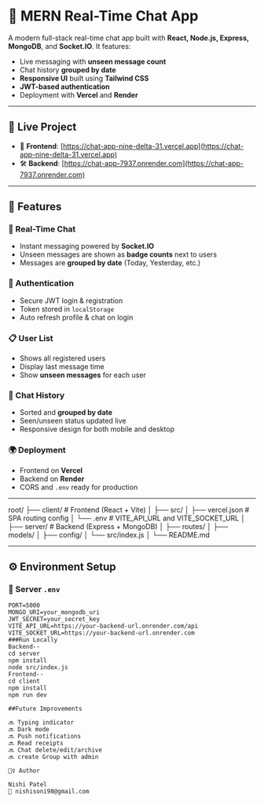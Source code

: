 # 💬 MERN Real-Time Chat App

A modern full-stack real-time chat app built with **React, Node.js, Express, MongoDB**, and **Socket.IO**. It features:

- Live messaging with **unseen message count**
- Chat history **grouped by date**
- **Responsive UI** built using **Tailwind CSS**
- **JWT-based authentication**
- Deployment with **Vercel** and **Render**
---

## 🚀 Live Project

- 🔗 **Frontend**: [https://chat-app-nine-delta-31.vercel.app](https://chat-app-nine-delta-31.vercel.app)  
- 🛠 **Backend**: [https://chat-app-7937.onrender.com](https://chat-app-7937.onrender.com)

---

## 🌟 Features

### 📲 Real-Time Chat
- Instant messaging powered by **Socket.IO**
- Unseen messages are shown as **badge counts** next to users
- Messages are **grouped by date** (Today, Yesterday, etc.)

### 🔐 Authentication
- Secure JWT login & registration
- Token stored in `localStorage`
- Auto refresh profile & chat on login

### 📋 User List
- Shows all registered users
- Display last message time
- Show **unseen messages** for each user

### 💬 Chat History
- Sorted and **grouped by date**
- Seen/unseen status updated live
- Responsive design for both mobile and desktop

### 🌍 Deployment
- Frontend on **Vercel**
- Backend on **Render**
- CORS and `.env` ready for production

---
root/
├── client/ # Frontend (React + Vite)
│ ├── src/
│ ├── vercel.json # SPA routing config
│ └── .env # VITE_API_URL and VITE_SOCKET_URL
│
├── server/ # Backend (Express + MongoDB)
│ ├── routes/
│ ├── models/
│ ├── config/
│ └── src/index.js
│
└── README.md

---

## ⚙️ Environment Setup

### 🔧 Server `.env`

```env
PORT=5000
MONGO_URI=your_mongodb_uri
JWT_SECRET=your_secret_key
VITE_API_URL=https://your-backend-url.onrender.com/api
VITE_SOCKET_URL=https://your-backend-url.onrender.com
###Run Locally
Backend--
cd server
npm install
node src/index.js
Frontend--
cd client
npm install
npm run dev

##Future Improvements

🔜 Typing indicator
🔜 Dark mode
🔜 Push notifications
🔜 Read receipts
🔜 Chat delete/edit/archive
🔜 create Group with admin

🙋‍♀️ Author

Nishi Patel
📧 nishisoni98@gmail.com



